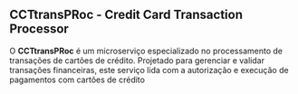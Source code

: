 ## CCTtransPRoc - Credit Card Transaction Processor

O **CCTtransPRoc** é um microserviço especializado no processamento de transações de cartões de crédito. Projetado para gerenciar e validar transações financeiras, este serviço lida com a autorização e execução de pagamentos com cartões de crédito